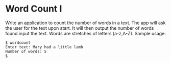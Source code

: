 # Word Count I

Write an application to count the number of words in a text. The app will ask the user for the text upon start. It will then output the number of words found input the text. Words are stretches of letters (a-z,A-Z). Sample usage:

```shell
$ wordcount
Enter text: Mary had a little lamb
Number of words: 5
$
```
